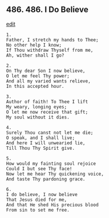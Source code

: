 
## 486.  486. I Do Believe
[edit](https://docs.google.com/document/d/1OUtJcS9V6zAkGIvwUm%2DB1TqY89tk79o6/edit?mode=html)






    1.
    Father, I stretch my hands to Thee;
    No other help I know;
    If Thou withdraw Thyself from me,
    Ah, wither shall I go?

    2.
    On Thy dear Son I now believe,
    O let me feel Thy power;
    And all my varied wants relieve,
    In this accepted hour.

    3.
    Author of faith! To Thee I lift
    My weary, longing eyes;
    O let me now receive that gift;
    My soul without it dies.

    4.
    Surely Thou canst not let me die;
    O speak, and I shall live;
    And here I will unwearied lie,
    Till Thou Thy Spirit give.

    5.
    How would my fainting soul rejoice
    Could I but see Thy face!
    Now let me hear Thy quickening voice,
    And taste Thy pardoning grace.

    6.
    I do believe, I now believe
    That Jesus died for me,
    And that He shed His precious blood
    From sin to set me free.
